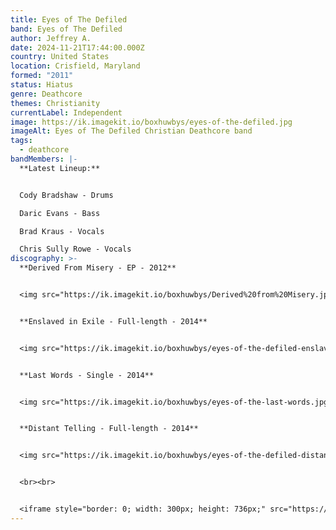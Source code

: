 ```yaml
---
title: Eyes of The Defiled
band: Eyes of The Defiled
author: Jeffrey A.
date: 2024-11-21T17:44:00.000Z
country: United States
location: Crisfield, Maryland
formed: "2011"
status: Hiatus
genre: Deathcore
themes: Christianity
currentLabel: Independent
image: https://ik.imagekit.io/boxhuwbys/eyes-of-the-defiled.jpg
imageAlt: Eyes of The Defiled Christian Deathcore band
tags:
  - deathcore
bandMembers: |-
  **Latest Lineup:**


  Cody Bradshaw - Drums

  Daric Evans - Bass

  Brad Kraus - Vocals

  Chris Sully Rowe - Vocals
discography: >-
  **Derived From Misery - EP - 2012** 


  <img src="https://ik.imagekit.io/boxhuwbys/Derived%20from%20Misery.jpg" alt="Eyes of the Defiled - Derived From Misery - EP  cover" style="width:300px; height:auto;">


  **Enslaved in Exile - Full-length - 2014**


  <img src="https://ik.imagekit.io/boxhuwbys/eyes-of-the-defiled-enslaved-in-exile-album.jpg" alt="Eyes of the Defiled - Enslaved in Exile - Full-length  cover" style="width:300px; height:auto;">


  **Last Words - Single - 2014**


  <img src="https://ik.imagekit.io/boxhuwbys/eyes-of-the-last-words.jpg" alt="Eyes of the Defiled - Last Words - Single cover" style="width:300px; height:auto;">


  **Distant Telling - Full-length - 2014**


  <img src="https://ik.imagekit.io/boxhuwbys/eyes-of-the-defiled-distant-telling.jpg" alt="Eyes of the Defiled - Last Words - Single cover" style="width:300px; height:auto;">


  <br><br>


  <iframe style="border: 0; width: 300px; height: 736px;" src="https://bandcamp.com/EmbeddedPlayer/album=2647494129/size=large/bgcol=333333/linkcol=0f91ff/transparent=true/" seamless><a href="https://visionofgodrecords.bandcamp.com/album/distant-tellings">Distant Tellings by Eyes Of The Defiled</a></iframe>
---
```

